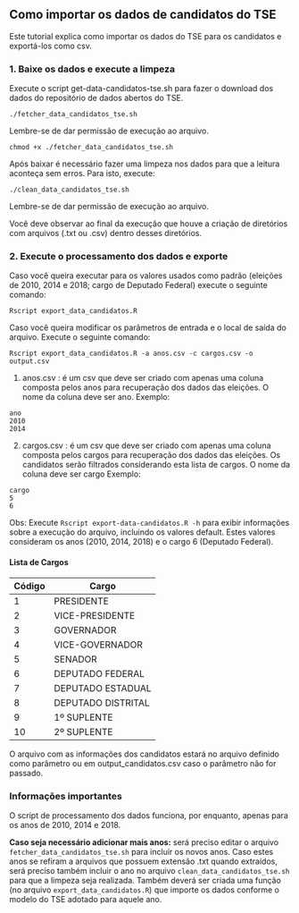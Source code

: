 ## Como importar os dados de candidatos do TSE

Este tutorial explica como importar os dados do TSE para os candidatos e exportá-los como csv.

### 1. Baixe os dados e execute a limpeza

Execute o script get-data-candidatos-tse.sh para fazer o download dos dados do repositório de dados abertos do TSE.

```
./fetcher_data_candidatos_tse.sh
```

Lembre-se de dar permissão de execução ao arquivo.

```
chmod +x ./fetcher_data_candidatos_tse.sh
```

Após baixar é necessário fazer uma limpeza nos dados para que a leitura aconteça sem erros. Para isto, execute:

```
./clean_data_candidatos_tse.sh
```

Lembre-se de dar permissão de execução ao arquivo.

Você deve observar ao final da execução que houve a criação de diretórios com arquivos (.txt ou .csv) dentro desses diretórios.

### 2. Execute o processamento dos dados e exporte

Caso você queira executar para os valores usados como padrão (eleições de 2010, 2014 e 2018; cargo de Deputado Federal) execute o seguinte comando:

```
Rscript export_data_candidatos.R
```

Caso você queira modificar os parâmetros de entrada e o local de saída do arquivo. Execute o seguinte comando:

```
Rscript export_data_candidatos.R -a anos.csv -c cargos.csv -o output.csv
```

1. anos.csv : é um csv que deve ser criado com apenas uma coluna composta pelos anos para recuperação dos dados das eleições. O nome da coluna deve ser ano. 
Exemplo:
```
ano
2010
2014
```

2. cargos.csv : é um csv que deve ser criado com apenas uma coluna composta pelos cargos para recuperação dos dados das eleições. Os candidatos serão filtrados considerando esta lista de cargos. O nome da coluna deve ser cargo
Exemplo:
```
cargo
5
6
```

Obs: Execute ```Rscript export-data-candidatos.R -h``` para exibir informações sobre a execução do arquivo, incluindo os valores default. Estes valores consideram os anos (2010, 2014, 2018) e o cargo 6 (Deputado Federal).

#### Lista de Cargos

| Código | Cargo              |
|--------|--------------------|
| 1      | PRESIDENTE         |
| 2      | VICE-PRESIDENTE    |
| 3      | GOVERNADOR         |
| 4      | VICE-GOVERNADOR    |
| 5      | SENADOR            |
| 6      | DEPUTADO FEDERAL   |
| 7      | DEPUTADO ESTADUAL  |
| 8      | DEPUTADO DISTRITAL |
| 9      | 1º SUPLENTE        |
| 10     | 2º SUPLENTE        |

O arquivo com as informações dos candidatos estará no arquivo definido como parâmetro ou em output_candidatos.csv caso o parâmetro não for passado.

### Informações importantes
O script de processamento dos dados funciona, por enquanto, apenas para os anos de 2010, 2014 e 2018.

**Caso seja necessário adicionar mais anos:** será preciso editar o arquivo `fetcher_data_candidatos_tse.sh` para incluir os novos anos. Caso estes anos se refiram a arquivos que possuem extensão .txt quando extraídos, será preciso também incluir o ano no arquivo `clean_data_candidatos_tse.sh` para que a limpeza seja realizada. Também deverá ser criada uma função (no arquivo `export_data_candidatos.R`) que importe os dados conforme o modelo do TSE adotado para aquele ano.
